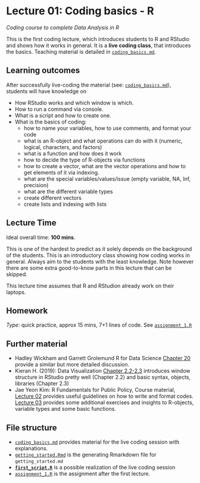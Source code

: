 # Lecture 01: Coding basics - R
*Coding course to complete Data Analysis in R*

This is the first coding lecture, which introduces students to R and RStudio and shows how it works in general.
It is a **live coding class**, that introduces the basics. Teaching material is detailed in [`coding_basics.md`](https://github.com/gabors-data-analysis/da-coding-rstats/blob/main/lecture01-coding-basics/coding_basics.md).


## Learning outcomes
After successfully live-coding the material (see: [`coding_basics.md`](https://github.com/gabors-data-analysis/da-coding-rstats/blob/main/lecture01-coding-basics/coding_basics.md)), students will have knowledge on

- How RStudio works and which window is which.
- How to run a command via console.
- What is a script and how to create one.
- What is the basics of coding:
  - how to name your variables, how to use comments, and format your code
  - what is an R-object and what operations can do with it (numeric, logical, characters, and factors)
  - what is a function and how does it work
  - how to decide the type of R-objects via functions
  - how to create a vector, what are the vector operations and how to get elements of it via indexing.
  - what are the special variables/values/issue (empty variable, NA, Inf, precision)
  - what are the different variable types
  - create different vectors
  - create lists and indexing with lists

## Lecture Time

Ideal overall time: **100 mins**.

This is one of the hardest to predict as it solely depends on the background of the students. This is an introductory class showing how coding works in general. Always aim to the students with the least knowledge. Note however there are some extra good-to-know parts in this lecture that can be skipped.

This lecture time assumes that R and RStudion already work on their laptops.

## Homework

*Type*: quick practice, approx 15 mins, 7+1 lines of code. See [`assignment_1.R`]()

## Further material

  - Hadley Wickham and Garrett Grolemund R for Data Science [Chapter 20](https://r4ds.had.co.nz/vectors.html) provide a similar but more detailed discussion.
  - Kieran H. (2019): Data Visualization [Chapter 2.2-2.3](https://socviz.co/gettingstarted.html#use-r-with-rstudio) introduces window structure in RStudio pretty well (Chapter 2.2) and basic syntax, objects, libraries (Chapter 2.3)
  - Jae Yeon Kim: R Fundamentals for Public Policy, Course material, [Lecture 02](https://github.com/KDIS-DSPPM/r-fundamentals/blob/main/lecture_notes/02_code_style.Rmd) provides useful guidelines on how to write and format codes. [Lecture 03](https://github.com/KDIS-DSPPM/r-fundamentals/blob/main/lecture_notes/03_1d_data.Rmd) provides some additional exercises and insights to R-objects, variable types and some basic functions.


## File structure
  
  - [`coding_basics.md`](https://github.com/gabors-data-analysis/da-coding-rstats/blob/main/lecture01-coding-basics/coding_basics.md) provides material for the live coding session with explanations.
  - [`getting_started.Rmd`](https://github.com/gabors-data-analysis/da-coding-rstats/blob/main/lecture01-intro/getting_started.Rmd) is the generating Rmarkdown file for `getting_started.md`
  - **[`first_script.R`](https://github.com/gabors-data-analysis/da-coding-rstats/blob/main/lecture01-intro/first_script.R)** is a possible realization of the live coding session
  - [`assignment_1.R`](https://github.com/gabors-data-analysis/da-coding-rstats/blob/main/lecture01-intro/assignment_1.R) is the assignment after the first lecture.
